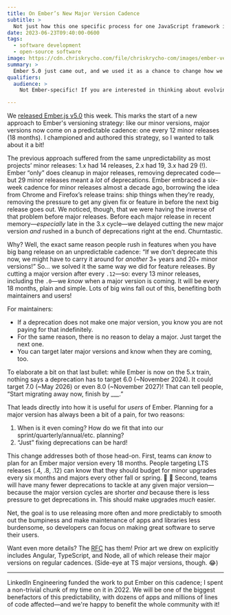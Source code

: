 ```yaml
---
title: On Ember’s New Major Version Cadence
subtitle: >
  Not just how this one specific process for one JavaScript framework is changing, but *why*—and why I hope it will be useful to other projects as well!
date: 2023-06-23T09:40:00-0600
tags:
  - software development
  - open-source software
image: https://cdn.chriskrycho.com/file/chriskrycho-com/images/ember-versions.png
summary: >
  Ember 5.0 just came out, and we used it as a chance to change how we do major versions. But the reasons are not Ember-specific at all—and I hope the thinking behind this change will be useful to other projects!
qualifiers:
  audience: >
    Not Ember-specific! If you are interested in thinking about evolving libraries, frameworks, and ecosystems, this is relevant to you. It does assume basic background knowledge of [Semantic Versioning](https://semver.org/).

---
```


We [released Ember.js v5.0](https://blog.emberjs.com/ember-5-0-released/) this week. This marks the start of a new approach to Ember's versioning strategy: like our minor versions, major versions now come on a predictable cadence: one every 12 minor releases (18 months). I championed and authored this strategy, so I wanted to talk about it a bit!

The previous approach suffered from the same unpredictability as most projects’ minor releases: 1.x had 14 releases, 2.x had 19, 3.x had 29 (!). Ember “only” does cleanup in major releases, removing deprecated code—but 29 minor releases meant a *lot* of deprecations. Ember embraced a six-week cadence for minor releases almost a decade ago, borrowing the idea from Chrome and Firefox’s release trains: ship things when they’re ready, removing the pressure to get any given fix or feature in before the next big release goes out. We noticed, though, that we were having the inverse of that problem before major releases. Before each major release in recent memory—*especially* late in the 3.x cycle—we delayed cutting the new major version *and* rushed in a bunch of deprecations right at the end. Churntastic.

Why? Well, the exact same reason people rush in features when you have big bang release on an unpredictable cadence: “If we don’t deprecate this now, we might have to carry it around for *another* 3+ years and 20+ minor versions!” So… we solved it the same way we did for feature releases. By cutting a major version after every `.12`—so: every 13 minor releases, including the `.0`—we *know* when a major version is coming. It will be every 18 months, plain and simple. Lots of big wins fall out of this, benefiting both maintainers and users!

For maintainers:

- If a deprecation does not make one major version, you know you are not paying for that indefinitely.
- For the same reason, there is no reason to delay a major. Just target the next one.
- You can target later major versions and know when they are coming, too.

To elaborate a bit on that last bullet: while Ember is now on the 5.x train, nothing says a deprecation has to target 6.0 (~November 2024). It could target 7.0 (~May 2026) or even 8.0 (~November 2027)! That can tell people, “Start migrating away now, finish by ___.”

That leads directly into how it is useful for *users* of Ember. Planning for a major version has always been a bit of a pain, for two reasons:

1. When is it even coming? How do we fit that into our sprint/quarterly/annual/etc. planning?
2. “Just” fixing deprecations can be hard!

This change addresses both of those head-on. First, teams can *know* to plan for an Ember major version every 18 months. People targeting LTS releases (.4, .8, .12) can know that they should budget for minor upgrades every six months and majors every other fall or spring. 🎉 📆 Second, teams will have many fewer deprecations to tackle at any given major version—because the major version cycles are shorter *and* because there is less pressure to get deprecations in. This should make upgrades *much* easier.

Net, the goal is to use releasing more often and more predictably to smooth out the bumpiness and make maintenance of apps and libraries less burdensome, so developers can focus on making great software to serve their users.

Want even more details? The [RFC](https://rfcs.emberjs.com/id/0830-evolving-embers-major-version-process) has them! Prior art we drew on explicitly includes Angular, TypeScript, and Node, all of which release their major versions on regular cadences. (Side-eye at TS major versions, though. 😂)

---

LinkedIn Engineering funded the work to put Ember on this cadence; I spent a non-trivial chunk of my time on it in 2022.  We will be one of the biggest benefactors of this predictability, with dozens of apps and millions of lines of code affected—and we're happy to benefit the whole community with it!
